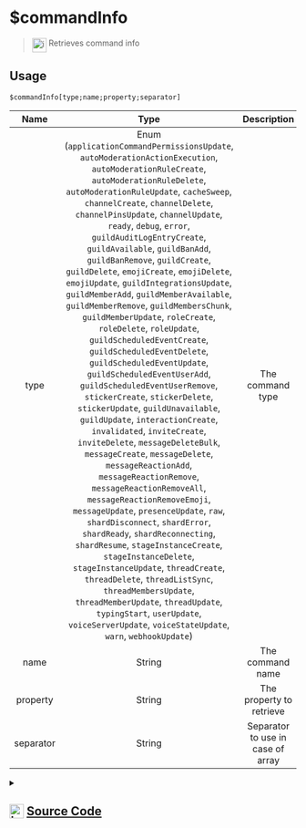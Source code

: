 # $commandInfo
> <img align="top" src="https://upload.wikimedia.org/wikipedia/commons/thumb/e/e4/Infobox_info_icon.svg/160px-Infobox_info_icon.svg.png?20150409153300" alt="image" width="25" height="auto"> Retrieves command info
## Usage
```
$commandInfo[type;name;property;separator]
```
| Name | Type | Description | Required | Spread
| :---: | :---: | :---: | :---: | :---: |
type | Enum (`applicationCommandPermissionsUpdate`, `autoModerationActionExecution`, `autoModerationRuleCreate`, `autoModerationRuleDelete`, `autoModerationRuleUpdate`, `cacheSweep`, `channelCreate`, `channelDelete`, `channelPinsUpdate`, `channelUpdate`, `ready`, `debug`, `error`, `guildAuditLogEntryCreate`, `guildAvailable`, `guildBanAdd`, `guildBanRemove`, `guildCreate`, `guildDelete`, `emojiCreate`, `emojiDelete`, `emojiUpdate`, `guildIntegrationsUpdate`, `guildMemberAdd`, `guildMemberAvailable`, `guildMemberRemove`, `guildMembersChunk`, `guildMemberUpdate`, `roleCreate`, `roleDelete`, `roleUpdate`, `guildScheduledEventCreate`, `guildScheduledEventDelete`, `guildScheduledEventUpdate`, `guildScheduledEventUserAdd`, `guildScheduledEventUserRemove`, `stickerCreate`, `stickerDelete`, `stickerUpdate`, `guildUnavailable`, `guildUpdate`, `interactionCreate`, `invalidated`, `inviteCreate`, `inviteDelete`, `messageDeleteBulk`, `messageCreate`, `messageDelete`, `messageReactionAdd`, `messageReactionRemove`, `messageReactionRemoveAll`, `messageReactionRemoveEmoji`, `messageUpdate`, `presenceUpdate`, `raw`, `shardDisconnect`, `shardError`, `shardReady`, `shardReconnecting`, `shardResume`, `stageInstanceCreate`, `stageInstanceDelete`, `stageInstanceUpdate`, `threadCreate`, `threadDelete`, `threadListSync`, `threadMembersUpdate`, `threadMemberUpdate`, `threadUpdate`, `typingStart`, `userUpdate`, `voiceServerUpdate`, `voiceStateUpdate`, `warn`, `webhookUpdate`) | The command type | Yes | No
name | String | The command name | Yes | No
property | String | The property to retrieve | Yes | No
separator | String | Separator to use in case of array | No | No
<details>
<summary>
    
## <img align="top" src="https://cdn4.iconfinder.com/data/icons/iconsimple-logotypes/512/github-512.png" alt="image" width="25" height="auto">  [Source Code](https://github.com/tryforge/ForgeScript-V2/blob/main/src/native/commandInfo.ts)
    
</summary>
    
```ts
import { ClientEvents, Events } from "discord.js"
import { ArgType, NativeFunction, Return } from "../structures"

export default new NativeFunction({
    name: "$commandInfo",
    version: "1.0.3",
    description: "Retrieves command info",
    unwrap: true,
    brackets: true,
    args: [
        {
            name: "type",
            description: "The command type",
            type: ArgType.Enum,
            enum: Events,
            rest: false,
            required: true,
        },
        {
            name: "name",
            description: "The command name",
            rest: false,
            required: true,
            type: ArgType.String,
        },
        {
            name: "property",
            description: "The property to retrieve",
            rest: false,
            required: true,
            type: ArgType.String,
        },
        {
            name: "separator",
            description: "Separator to use in case of array",
            rest: false,
            type: ArgType.String,
        },
    ],
    execute(ctx, [type, name, prop, sep]) {
        const cmd = ctx.client.commands.get(type as keyof ClientEvents, (x) => x.name === name)[0]
        const val = cmd.data?.[prop]
        return Return.success(Array.isArray(val) ? val.join(sep || ", ") : val)
    },
})

```
    
</details>